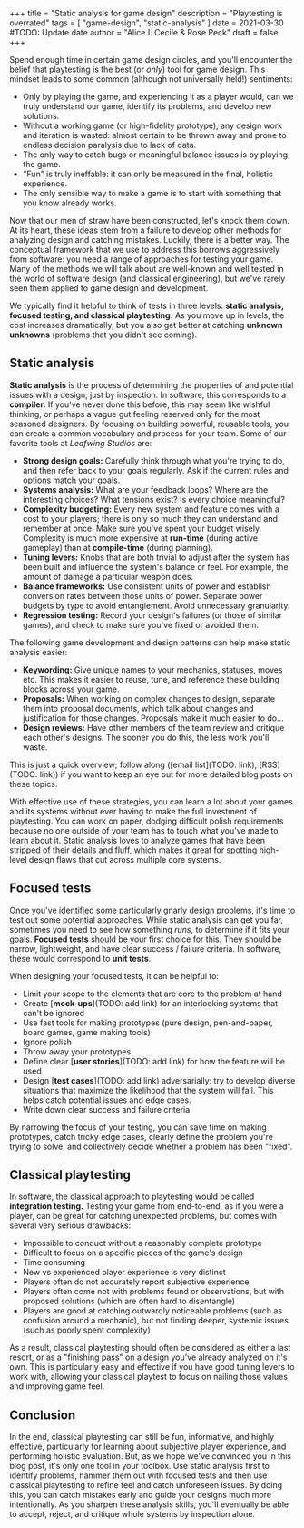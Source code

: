 +++
title = "Static analysis for game design"
description = "Playtesting is overrated"
tags = [
	"game-design",
	"static-analysis"
]
date = 2021-03-30 #TODO: Update date
author = "Alice I. Cecile & Rose Peck"
draft = false
+++

Spend enough time in certain game design circles, and you'll encounter the belief that playtesting is the best (or *only*) tool for game design.
This mindset leads to some common (although not universally held!) sentiments:

* Only by playing the game, and experiencing it as a player would, can we truly understand our game, identify its problems, and develop new solutions.
* Without a working game (or high-fidelity prototype), any design work and iteration is wasted: almost certain to be thrown away and prone to endless decision paralysis due to lack of data.
* The only way to catch bugs or meaningful balance issues is by playing the game.
* "Fun" is truly ineffable: it can only be measured in the final, holistic experience.
* The only sensible way to make a game is to start with something that you know already works.

Now that our men of straw have been constructed, let's knock them down.
At its heart, these ideas stem from a failure to develop other methods for analyzing design and catching mistakes.
Luckily, there is a better way.
The conceptual framework that we use to address this borrows aggressively from software: you need a range of approaches for testing your game.
Many of the methods we will talk about are well-known and well tested in the world of software design (and classical engineering), but we've rarely seen them applied to game design and development.

We typically find it helpful to think of tests in three levels: **static analysis, focused testing, and classical playtesting.**
As you move up in levels, the cost increases dramatically, but you also get better at catching **unknown unknowns** (problems that you didn't see coming).

## Static analysis

**Static analysis** is the process of determining the properties of and potential issues with a design, just by inspection.
In software, this corresponds to a **compiler.**
If you've never done this before, this may seem like wishful thinking, or perhaps a vague gut feeling reserved only for the most seasoned designers.
By focusing on building powerful, reusable tools, you can create a common vocabulary and process for your team.
Some of our favorite tools at *Leafwing Studios* are:

* **Strong design goals:** Carefully think through what you're trying to do, and then refer back to your goals regularly. Ask if the current rules and options match your goals.
* **Systems analysis:** What are your feedback loops? Where are the interesting choices? What tensions exist? Is every choice meaningful?
* **Complexity budgeting:** Every new system and feature comes with a cost to your players; there is only so much they can understand and remember at once. Make sure you've spent your budget wisely. Complexity is much more expensive at **run-time** (during active gameplay) than at **compile-time** (during planning).
* **Tuning levers:** Knobs that are both trivial to adjust after the system has been built and influence the system's balance or feel. For example, the amount of damage a particular weapon does.
* **Balance frameworks:** Use consistent units of power and establish conversion rates between those units of power. Separate power budgets by type to avoid entanglement. Avoid unnecessary granularity.
* **Regression testing:** Record your design's failures (or those of similar games), and check to make sure you've fixed or avoided them.

The following game development and design patterns can help make static analysis easier:

* **Keywording:** Give unique names to your mechanics, statuses, moves etc. This makes it easier to reuse, tune, and reference these building blocks across your game.
* **Proposals:** When working on complex changes to design, separate them into proposal documents, which talk about changes and justification for those changes.  Proposals make it much easier to do...
* **Design reviews:** Have other members of the team review and critique each other's designs. The sooner you do this, the less work you'll waste.

This is just a quick overview; follow along ([email list](TODO: link), [RSS](TODO: link)) if you want to keep an eye out for more detailed blog posts on these topics.

With effective use of these strategies, you can learn a lot about your games and its systems without ever having to make the full investment of playtesting.
You can work on paper, dodging difficult polish requirements because no one outside of your team has to touch what you've made to learn about it.
Static analysis loves to analyze games that have been stripped of their details and fluff, which makes it great for spotting high-level design flaws that cut across multiple core systems.

## Focused tests

Once you've identified some particularly gnarly design problems, it's time to test out some potential approaches.
While static analysis can get you far, sometimes you need to see how something *runs*, to determine if it fits your goals.
**Focused tests** should be your first choice for this.
They should be narrow, lightweight, and have clear success / failure criteria.
In software, these would correspond to **unit tests**.

When designing your focused tests, it can be helpful to:

* Limit your scope to the elements that are core to the problem at hand
* Create [**mock-ups**](TODO: add link) for an interlocking systems that can't be ignored
* Use fast tools for making prototypes (pure design, pen-and-paper, board games, game making tools)
* Ignore polish
* Throw away your prototypes
* Define clear [**user stories**](TODO: add link) for how the feature will be used
* Design [**test cases**](TODO: add link) adversarially: try to develop diverse situations that maximize the likelihood that the system will fail. This helps catch potential issues and edge cases.
* Write down clear success and failure criteria

By narrowing the focus of your testing, you can save time on making prototypes, catch tricky edge cases, clearly define the problem you're trying to solve, and collectively decide whether a problem has been "fixed".

## Classical playtesting

In software, the classical approach to playtesting would be called **integration testing.**
Testing your game from end-to-end, as if you were a player, can be great for catching unexpected problems, but comes with several very serious drawbacks:

* Impossible to conduct without a reasonably complete prototype
* Difficult to focus on a specific pieces of the game's design
* Time consuming
* New vs experienced player experience is very distinct
* Players often do not accurately report subjective experience
* Players often come not with problems found or observations, but with proposed solutions (which are often hard to disentangle)
* Players are good at catching outwardly noticeable problems (such as confusion around a mechanic), but not finding deeper, systemic issues (such as poorly spent complexity)

As a result, classical playtesting should often be considered as either a last resort, or as a "finishing pass" on a design you've already analyzed on it's own.
This is particularly easy and effective if you have good tuning levers to work with, allowing your classical playtest to focus on nailing those values and improving game feel.

## Conclusion

In the end, classical playtesting can still be fun, informative, and highly effective, particularly for learning about subjective player experience, and performing holistic evaluation.
But, as we hope we've convinced you in this blog post, it's only one tool in your toolbox.
Use static analysis first to identify problems, hammer them out with focused tests and then use classical playtesting to refine feel and catch unforeseen issues.
By doing this, you can catch mistakes early and guide your designs much more intentionally.
As you sharpen these analysis skills, you'll eventually be able to accept, reject, and critique whole systems by inspection alone.
